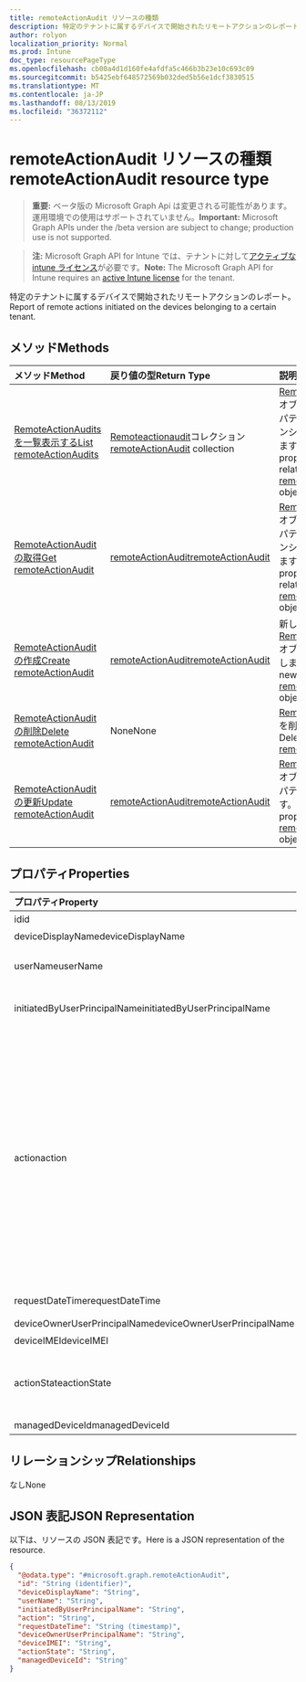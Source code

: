 ```yaml
---
title: remoteActionAudit リソースの種類
description: 特定のテナントに属するデバイスで開始されたリモートアクションのレポート。
author: rolyon
localization_priority: Normal
ms.prod: Intune
doc_type: resourcePageType
ms.openlocfilehash: cb00a4d1d160fe4afdfa5c466b3b23e10c693c09
ms.sourcegitcommit: b5425ebf648572569b032ded5b56e1dcf3830515
ms.translationtype: MT
ms.contentlocale: ja-JP
ms.lasthandoff: 08/13/2019
ms.locfileid: "36372112"
---
```

# <a name="remoteactionaudit-resource-type"></a><span data-ttu-id="991ef-103">remoteActionAudit リソースの種類</span><span class="sxs-lookup"><span data-stu-id="991ef-103">remoteActionAudit resource type</span></span>

> <span data-ttu-id="991ef-104">**重要:** ベータ版の Microsoft Graph Api は変更される可能性があります。運用環境での使用はサポートされていません。</span><span class="sxs-lookup"><span data-stu-id="991ef-104">**Important:** Microsoft Graph APIs under the /beta version are subject to change; production use is not supported.</span></span>

> <span data-ttu-id="991ef-105">**注:** Microsoft Graph API for Intune では、テナントに対して[アクティブな intune ライセンス](https://go.microsoft.com/fwlink/?linkid=839381)が必要です。</span><span class="sxs-lookup"><span data-stu-id="991ef-105">**Note:** The Microsoft Graph API for Intune requires an [active Intune license](https://go.microsoft.com/fwlink/?linkid=839381) for the tenant.</span></span>

<span data-ttu-id="991ef-106">特定のテナントに属するデバイスで開始されたリモートアクションのレポート。</span><span class="sxs-lookup"><span data-stu-id="991ef-106">Report of remote actions initiated on the devices belonging to a certain tenant.</span></span>

## <a name="methods"></a><span data-ttu-id="991ef-107">メソッド</span><span class="sxs-lookup"><span data-stu-id="991ef-107">Methods</span></span>
|<span data-ttu-id="991ef-108">メソッド</span><span class="sxs-lookup"><span data-stu-id="991ef-108">Method</span></span>|<span data-ttu-id="991ef-109">戻り値の型</span><span class="sxs-lookup"><span data-stu-id="991ef-109">Return Type</span></span>|<span data-ttu-id="991ef-110">説明</span><span class="sxs-lookup"><span data-stu-id="991ef-110">Description</span></span>|
|:---|:---|:---|
|[<span data-ttu-id="991ef-111">RemoteActionAudits を一覧表示する</span><span class="sxs-lookup"><span data-stu-id="991ef-111">List remoteActionAudits</span></span>](../api/intune-devices-remoteactionaudit-list.md)|<span data-ttu-id="991ef-112">[Remoteactionaudit](../resources/intune-devices-remoteactionaudit.md)コレクション</span><span class="sxs-lookup"><span data-stu-id="991ef-112">[remoteActionAudit](../resources/intune-devices-remoteactionaudit.md) collection</span></span>|<span data-ttu-id="991ef-113">[Remoteactionaudit](../resources/intune-devices-remoteactionaudit.md)オブジェクトのプロパティとリレーションシップをリストします。</span><span class="sxs-lookup"><span data-stu-id="991ef-113">List properties and relationships of the [remoteActionAudit](../resources/intune-devices-remoteactionaudit.md) objects.</span></span>|
|[<span data-ttu-id="991ef-114">RemoteActionAudit の取得</span><span class="sxs-lookup"><span data-stu-id="991ef-114">Get remoteActionAudit</span></span>](../api/intune-devices-remoteactionaudit-get.md)|[<span data-ttu-id="991ef-115">remoteActionAudit</span><span class="sxs-lookup"><span data-stu-id="991ef-115">remoteActionAudit</span></span>](../resources/intune-devices-remoteactionaudit.md)|<span data-ttu-id="991ef-116">[Remoteactionaudit](../resources/intune-devices-remoteactionaudit.md)オブジェクトのプロパティとリレーションシップを読み取ります。</span><span class="sxs-lookup"><span data-stu-id="991ef-116">Read properties and relationships of the [remoteActionAudit](../resources/intune-devices-remoteactionaudit.md) object.</span></span>|
|[<span data-ttu-id="991ef-117">RemoteActionAudit の作成</span><span class="sxs-lookup"><span data-stu-id="991ef-117">Create remoteActionAudit</span></span>](../api/intune-devices-remoteactionaudit-create.md)|[<span data-ttu-id="991ef-118">remoteActionAudit</span><span class="sxs-lookup"><span data-stu-id="991ef-118">remoteActionAudit</span></span>](../resources/intune-devices-remoteactionaudit.md)|<span data-ttu-id="991ef-119">新しい[Remoteactionaudit](../resources/intune-devices-remoteactionaudit.md)オブジェクトを作成します。</span><span class="sxs-lookup"><span data-stu-id="991ef-119">Create a new [remoteActionAudit](../resources/intune-devices-remoteactionaudit.md) object.</span></span>|
|[<span data-ttu-id="991ef-120">RemoteActionAudit の削除</span><span class="sxs-lookup"><span data-stu-id="991ef-120">Delete remoteActionAudit</span></span>](../api/intune-devices-remoteactionaudit-delete.md)|<span data-ttu-id="991ef-121">None</span><span class="sxs-lookup"><span data-stu-id="991ef-121">None</span></span>|<span data-ttu-id="991ef-122">[Remoteactionaudit](../resources/intune-devices-remoteactionaudit.md)を削除します。</span><span class="sxs-lookup"><span data-stu-id="991ef-122">Deletes a [remoteActionAudit](../resources/intune-devices-remoteactionaudit.md).</span></span>|
|[<span data-ttu-id="991ef-123">RemoteActionAudit の更新</span><span class="sxs-lookup"><span data-stu-id="991ef-123">Update remoteActionAudit</span></span>](../api/intune-devices-remoteactionaudit-update.md)|[<span data-ttu-id="991ef-124">remoteActionAudit</span><span class="sxs-lookup"><span data-stu-id="991ef-124">remoteActionAudit</span></span>](../resources/intune-devices-remoteactionaudit.md)|<span data-ttu-id="991ef-125">[Remoteactionaudit](../resources/intune-devices-remoteactionaudit.md)オブジェクトのプロパティを更新します。</span><span class="sxs-lookup"><span data-stu-id="991ef-125">Update the properties of a [remoteActionAudit](../resources/intune-devices-remoteactionaudit.md) object.</span></span>|

## <a name="properties"></a><span data-ttu-id="991ef-126">プロパティ</span><span class="sxs-lookup"><span data-stu-id="991ef-126">Properties</span></span>
|<span data-ttu-id="991ef-127">プロパティ</span><span class="sxs-lookup"><span data-stu-id="991ef-127">Property</span></span>|<span data-ttu-id="991ef-128">型</span><span class="sxs-lookup"><span data-stu-id="991ef-128">Type</span></span>|<span data-ttu-id="991ef-129">説明</span><span class="sxs-lookup"><span data-stu-id="991ef-129">Description</span></span>|
|:---|:---|:---|
|<span data-ttu-id="991ef-130">id</span><span class="sxs-lookup"><span data-stu-id="991ef-130">id</span></span>|<span data-ttu-id="991ef-131">String</span><span class="sxs-lookup"><span data-stu-id="991ef-131">String</span></span>|<span data-ttu-id="991ef-132">レポート Id。</span><span class="sxs-lookup"><span data-stu-id="991ef-132">Report Id.</span></span>|
|<span data-ttu-id="991ef-133">deviceDisplayName</span><span class="sxs-lookup"><span data-stu-id="991ef-133">deviceDisplayName</span></span>|<span data-ttu-id="991ef-134">String</span><span class="sxs-lookup"><span data-stu-id="991ef-134">String</span></span>|<span data-ttu-id="991ef-135">Intune デバイス名。</span><span class="sxs-lookup"><span data-stu-id="991ef-135">Intune device name.</span></span>|
|<span data-ttu-id="991ef-136">userName</span><span class="sxs-lookup"><span data-stu-id="991ef-136">userName</span></span>|<span data-ttu-id="991ef-137">文字列型 (String)</span><span class="sxs-lookup"><span data-stu-id="991ef-137">String</span></span>|<span data-ttu-id="991ef-138">\[非\]推奨 InitiatedByUserPrincipalName を代わりに使用してください。</span><span class="sxs-lookup"><span data-stu-id="991ef-138">\[deprecated\] Please use InitiatedByUserPrincipalName instead.</span></span>|
|<span data-ttu-id="991ef-139">initiatedByUserPrincipalName</span><span class="sxs-lookup"><span data-stu-id="991ef-139">initiatedByUserPrincipalName</span></span>|<span data-ttu-id="991ef-140">String</span><span class="sxs-lookup"><span data-stu-id="991ef-140">String</span></span>|<span data-ttu-id="991ef-141">デバイスのアクションを開始したユーザーの形式は UPN です。</span><span class="sxs-lookup"><span data-stu-id="991ef-141">User who initiated the device action, format is UPN.</span></span>|
|<span data-ttu-id="991ef-142">action</span><span class="sxs-lookup"><span data-stu-id="991ef-142">action</span></span>|[<span data-ttu-id="991ef-143">remoteAction</span><span class="sxs-lookup"><span data-stu-id="991ef-143">remoteAction</span></span>](../resources/intune-devices-remoteaction.md)|<span data-ttu-id="991ef-144">アクション名。</span><span class="sxs-lookup"><span data-stu-id="991ef-144">The action name.</span></span> <span data-ttu-id="991ef-145">可能な値: `unknown`、 `factoryReset` `removeCompanyData` `resetPasscode` `remoteLock` `enableLostMode` `disableLostMode` `locateDevice` `rebootNow` `recoverPasscode` `cleanWindowsDevice` `logoutSharedAppleDeviceActiveUser`、、、、、、、、、、、、 `quickScan` `fullScan` `windowsDefenderUpdateSignatures` `factoryResetKeepEnrollmentData` `updateDeviceAccount` `automaticRedeployment` `shutDown`, `rotateFileVaultKey`, `getFileVaultKey`, `setDeviceName`.</span><span class="sxs-lookup"><span data-stu-id="991ef-145">Possible values are: `unknown`, `factoryReset`, `removeCompanyData`, `resetPasscode`, `remoteLock`, `enableLostMode`, `disableLostMode`, `locateDevice`, `rebootNow`, `recoverPasscode`, `cleanWindowsDevice`, `logoutSharedAppleDeviceActiveUser`, `quickScan`, `fullScan`, `windowsDefenderUpdateSignatures`, `factoryResetKeepEnrollmentData`, `updateDeviceAccount`, `automaticRedeployment`, `shutDown`, `rotateFileVaultKey`, `getFileVaultKey`, `setDeviceName`.</span></span>|
|<span data-ttu-id="991ef-146">requestDateTime</span><span class="sxs-lookup"><span data-stu-id="991ef-146">requestDateTime</span></span>|<span data-ttu-id="991ef-147">DateTimeOffset</span><span class="sxs-lookup"><span data-stu-id="991ef-147">DateTimeOffset</span></span>|<span data-ttu-id="991ef-148">アクションが発行された日時 (UTC)。</span><span class="sxs-lookup"><span data-stu-id="991ef-148">Time when the action was issued, given in UTC.</span></span>|
|<span data-ttu-id="991ef-149">deviceOwnerUserPrincipalName</span><span class="sxs-lookup"><span data-stu-id="991ef-149">deviceOwnerUserPrincipalName</span></span>|<span data-ttu-id="991ef-150">String</span><span class="sxs-lookup"><span data-stu-id="991ef-150">String</span></span>|<span data-ttu-id="991ef-151">デバイス所有者の Upn。</span><span class="sxs-lookup"><span data-stu-id="991ef-151">Upn of the device owner.</span></span>|
|<span data-ttu-id="991ef-152">deviceIMEI</span><span class="sxs-lookup"><span data-stu-id="991ef-152">deviceIMEI</span></span>|<span data-ttu-id="991ef-153">String</span><span class="sxs-lookup"><span data-stu-id="991ef-153">String</span></span>|<span data-ttu-id="991ef-154">デバイスの IMEI。</span><span class="sxs-lookup"><span data-stu-id="991ef-154">IMEI of the device.</span></span>|
|<span data-ttu-id="991ef-155">actionState</span><span class="sxs-lookup"><span data-stu-id="991ef-155">actionState</span></span>|[<span data-ttu-id="991ef-156">actionState</span><span class="sxs-lookup"><span data-stu-id="991ef-156">actionState</span></span>](../resources/intune-shared-actionstate.md)|<span data-ttu-id="991ef-157">アクションの状態。</span><span class="sxs-lookup"><span data-stu-id="991ef-157">Action state.</span></span> <span data-ttu-id="991ef-158">可能な値は、`none`、`pending`、`canceled`、`active`、`done`、`failed`、`notSupported` です。</span><span class="sxs-lookup"><span data-stu-id="991ef-158">Possible values are: `none`, `pending`, `canceled`, `active`, `done`, `failed`, `notSupported`.</span></span>|
|<span data-ttu-id="991ef-159">managedDeviceId</span><span class="sxs-lookup"><span data-stu-id="991ef-159">managedDeviceId</span></span>|<span data-ttu-id="991ef-160">String</span><span class="sxs-lookup"><span data-stu-id="991ef-160">String</span></span>|<span data-ttu-id="991ef-161">アクションのターゲット。</span><span class="sxs-lookup"><span data-stu-id="991ef-161">Action target.</span></span>|

## <a name="relationships"></a><span data-ttu-id="991ef-162">リレーションシップ</span><span class="sxs-lookup"><span data-stu-id="991ef-162">Relationships</span></span>
<span data-ttu-id="991ef-163">なし</span><span class="sxs-lookup"><span data-stu-id="991ef-163">None</span></span>

## <a name="json-representation"></a><span data-ttu-id="991ef-164">JSON 表記</span><span class="sxs-lookup"><span data-stu-id="991ef-164">JSON Representation</span></span>
<span data-ttu-id="991ef-165">以下は、リソースの JSON 表記です。</span><span class="sxs-lookup"><span data-stu-id="991ef-165">Here is a JSON representation of the resource.</span></span>
<!-- {
  "blockType": "resource",
  "keyProperty": "id",
  "@odata.type": "microsoft.graph.remoteActionAudit"
}
-->
``` json
{
  "@odata.type": "#microsoft.graph.remoteActionAudit",
  "id": "String (identifier)",
  "deviceDisplayName": "String",
  "userName": "String",
  "initiatedByUserPrincipalName": "String",
  "action": "String",
  "requestDateTime": "String (timestamp)",
  "deviceOwnerUserPrincipalName": "String",
  "deviceIMEI": "String",
  "actionState": "String",
  "managedDeviceId": "String"
}
```




